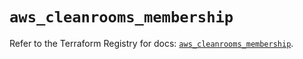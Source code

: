 # `aws_cleanrooms_membership`

Refer to the Terraform Registry for docs: [`aws_cleanrooms_membership`](https://registry.terraform.io/providers/hashicorp/aws/5.91.0/docs/resources/cleanrooms_membership).
